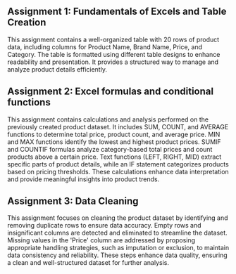 ## Assignment 1: Fundamentals of Excels and Table Creation
This assignment contains a well-organized table with 20 rows of product data, including columns for Product Name, Brand Name, Price, and Category. The table is formatted using different table designs to enhance readability and presentation. It provides a structured way to manage and analyze product details efficiently.
## Assignment 2: Excel formulas and conditional functions
This assignment contains calculations and analysis performed on the previously created product dataset. It includes SUM, COUNT, and AVERAGE functions to determine total price, product count, and average price. MIN and MAX functions identify the lowest and highest product prices. SUMIF and COUNTIF formulas analyze category-based total prices and count products above a certain price. Text functions (LEFT, RIGHT, MID) extract specific parts of product details, while an IF statement categorizes products based on pricing thresholds. These calculations enhance data interpretation and provide meaningful insights into product trends.
## Assignment 3: Data Cleaning
This assignment focuses on cleaning the product dataset by identifying and removing duplicate rows to ensure data accuracy. Empty rows and insignificant columns are detected and eliminated to streamline the dataset. Missing values in the 'Price' column are addressed by proposing appropriate handling strategies, such as imputation or exclusion, to maintain data consistency and reliability. These steps enhance data quality, ensuring a clean and well-structured dataset for further analysis.

